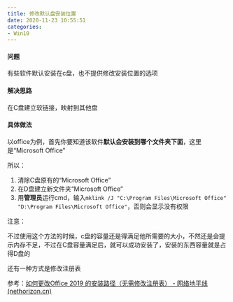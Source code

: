 ```yaml
---
title: 修改默认盘安装位置
date: 2020-11-23 10:55:51
categories:
- Win10
---
```

#### 问题

有些软件默认安装在c盘，也不提供修改安装位置的选项

#### 解决思路

在C盘建立软链接，映射到其他盘

#### 具体做法

以office为例，首先你要知道该软件**默认会安装到哪个文件夹下面**，这里是“Microsoft Office”

所以：

1. 清除C盘原有的“Microsoft Office”
2. 在D盘建立新文件夹“Microsoft Office”
3. 用**管理员**运行cmd，输入`mklink /J "C:\Program Files\Microsoft Office" "D:\Program Files\Microsoft Office"`，否则会显示没有权限

注意：

不过使用这个方法的时候，c盘的容量还是得满足他所需要的大小，不然还是会提示内存不足，不过在C盘容量满足后，就可以成功安装了，安装的东西容量就是占得D盘的

还有一种方式是修改注册表





参考：[如何更改Office 2019 的安装路径（无需修改注册表） - 网络地平线 (nethorizon.cn)](https://www.nethorizon.cn/2019/04/706.html)